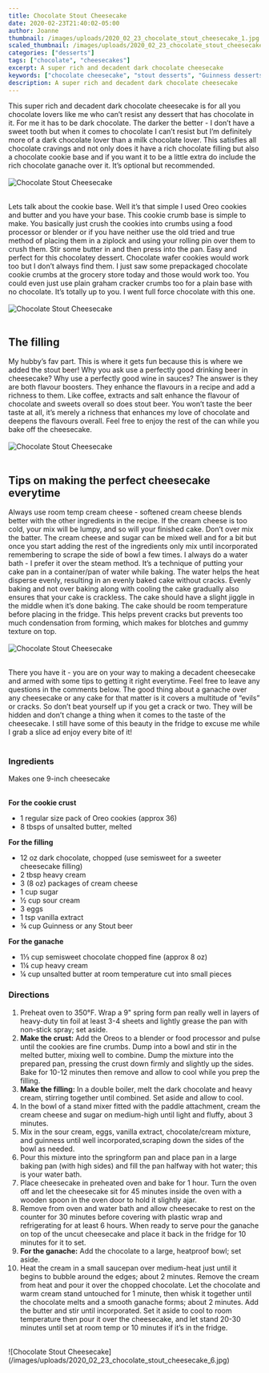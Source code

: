 ```yaml
---
title: Chocolate Stout Cheesecake
date: 2020-02-23T21:40:02-05:00
author: Joanne
thumbnail: /images/uploads/2020_02_23_chocolate_stout_cheesecake_1.jpg
scaled_thumbnail: /images/uploads/2020_02_23_chocolate_stout_cheesecake_0.jpg
categories: ["desserts"]
tags: ["chocolate", "cheesecakes"]
excerpt: A super rich and decadent dark chocolate cheesecake
keywords: ["chocolate cheesecake", "stout desserts", "Guinness desserts", "Guinness cakes"]
description: A super rich and decadent dark chocolate cheesecake
---
```


This super rich and decadent dark chocolate cheesecake is for all you chocolate lovers like me who can’t resist any dessert that has chocolate in it. For me it has to be dark chocolate. The darker the better - I don’t have a sweet tooth but when it comes to chocolate I can’t resist but I’m definitely more of a dark chocolate lover than a milk chocolate lover. This satisfies all chocolate cravings and not only does it have a rich chocolate filling but also a chocolate cookie base and if you want it to be a little extra do include the rich chocolate ganache over it. It’s optional but recommended. 
</br>
</br>
![Chocolate Stout Cheesecake](/images/uploads/2020_02_23_chocolate_stout_cheesecake_2.jpg)
</br>
</br>

Lets talk about the cookie base. Well it’s that simple I used Oreo cookies and butter and you have your base. This cookie crumb base is simple to make. You basically just crush the cookies into crumbs using a food processor or blender or if you have neither use the old tried and true method of placing them in a ziplock and using your rolling pin over them to crush them. Stir some butter in and then press into the pan.  Easy and perfect for this chocolatey dessert. Chocolate wafer cookies would work too but I don’t always find them. I just saw some prepackaged chocolate cookie crumbs at the grocery store today and those would work too. You could even just use plain graham cracker crumbs too for a plain base with no chocolate. It’s totally up to you. I went full force chocolate with this one. 
</br>
</br>
![Chocolate Stout Cheesecake](/images/uploads/2020_02_23_chocolate_stout_cheesecake_3.jpg)
</br>
</br>

## The filling
My hubby’s fav part. This is where it gets fun because this is where we added the stout beer! Why you ask use a perfectly good drinking beer in cheesecake? Why use a perfectly good wine in sauces? The answer is they are both flavour boosters. They enhance the flavours in a recipe and add a richness to them. Like coffee, extracts and salt enhance the flavour of chocolate and sweets overall so does stout beer. You won’t taste the beer taste at all, it’s merely a richness that enhances my love of chocolate and deepens the flavours overall. Feel free to enjoy the rest of the can while you bake off the cheesecake. 
</br>
</br>
![Chocolate Stout Cheesecake](/images/uploads/2020_02_23_chocolate_stout_cheesecake_4.jpg)
</br>
</br>

## Tips on making the perfect cheesecake everytime
Always use room temp cream cheese - softened cream cheese blends better with the other ingredients in the recipe. If the cream cheese is too cold, your mix will be lumpy, and so will your finished cake.  Don’t over mix the batter. The cream cheese and sugar can be mixed well and for a bit but once you start adding the rest of the ingredients only mix until incorporated remembering to scrape the side of bowl a few times.  I always do a water bath - I prefer it over the steam method. It’s a technique of putting your cake pan in a container/pan of water while baking. The water helps the heat disperse evenly, resulting in an evenly baked cake without cracks. Evenly baking and not over baking along with cooling the cake gradually also ensures that your cake is crackless. The cake should have a slight jiggle in the middle when it’s done baking. The cake should be room temperature before placing in the fridge. This helps prevent cracks but prevents too much condensation from forming, which  makes for blotches and gummy texture on top. 
</br>
</br>
![Chocolate Stout Cheesecake](/images/uploads/2020_02_23_chocolate_stout_cheesecake_5.jpg)
</br>
</br>

There you have it - you are on your way to making a decadent cheesecake and armed with some tips to getting it right everytime. Feel free to leave any questions in the comments below. The good thing about a ganache over any cheesecake or any cake for that matter is it covers a multitude of “evils” or cracks. So don’t beat yourself up if you get a crack or two. They will be hidden and don’t change a thing when it comes to the taste of the cheesecake. I still have some of this beauty in the fridge to excuse me while I grab a slice ad enjoy every bite of it!
</br>
</br>

### Ingredients 
Makes one 9-inch cheesecake 
</br>
</br>

__For the cookie crust__

* <span itemprop="ingredients">1 regular size pack of Oreo cookies (approx 36) </span>
* <span itemprop="ingredients">8 tbsps of unsalted butter, melted </span>

__For the filling__

* <span itemprop="ingredients">12 oz dark chocolate, chopped (use semisweet for a sweeter cheesecake filling)</span>
* <span itemprop="ingredients">2 tbsp heavy cream</span>
* <span itemprop="ingredients">3 (8 oz) packages of cream cheese</span>
* <span itemprop="ingredients">1 cup sugar</span>
* <span itemprop="ingredients">&frac12; cup sour cream </span>
* <span itemprop="ingredients">3 eggs</span>
* <span itemprop="ingredients">1 tsp vanilla extract</span>
* <span itemprop="ingredients">&frac34; cup Guinness or any Stout beer</span>

__For the ganache__

* <span itemprop="ingredients">1&frac13; cup semisweet chocolate chopped fine (approx 8 oz) </span>
* <span itemprop="ingredients">1&frac14; cup heavy cream </span>
* <span itemprop="ingredients">&frac14; cup unsalted butter at room temperature cut into small pieces </span>

### Directions
<span itemprop="recipeInstructions">

1. Preheat oven to 350°F. Wrap a 9" spring form pan really well in layers of heavy-duty tin foil at least 3-4 sheets and lightly grease the pan with non-stick spray; set aside.
2. <span style="font-weight: bold">Make the crust:</span> Add the Oreos to a blender or food processor and pulse until the cookies are fine crumbs. Dump into a bowl and stir in the melted butter, mixing well to combine. Dump the mixture into the prepared pan, pressing the crust down firmly and slightly up the sides. Bake for 10-12 minutes then remove and allow to cool while you prep the filling. 
3. <span style="font-weight: bold">Make the filling:</span> In a double boiler, melt the dark chocolate and heavy cream, stirring together until combined. Set aside and allow to cool. 
4. In the bowl of a stand mixer fitted with the paddle attachment, cream the cream cheese and sugar on medium-high until light and fluffy, about 3 minutes.
5. Mix in the sour cream, eggs, vanilla extract, chocolate/cream mixture, and guinness until well incorporated,scraping down the sides of the bowl as needed.
6. Pour this mixture into the springform pan and place pan in a large baking pan (with high sides) and fill the pan halfway with hot water; this is your water bath.
7. Place cheesecake in preheated oven and bake for 1 hour. Turn the oven off and let the cheesecake sit for 45 minutes inside the oven with a wooden spoon in the oven door to hold it slightly ajar.
8. Remove from oven and water bath and allow cheesecake to rest on the counter for 30 minutes before covering with plastic wrap and refrigerating for at least 6 hours. When ready to serve pour the ganache on top of the uncut cheesecake and place it back in the fridge for 10 minutes for it to set. 
9. <span style="font-weight: bold">For the ganache:</span> Add the chocolate to a large, heatproof bowl; set aside.
10. Heat the cream in a small saucepan over medium-heat just until it begins to bubble around the edges; about 2 minutes. Remove the cream from heat and pour it over the chopped chocolate. Let the chocolate and warm cream stand untouched for 1 minute, then whisk it together until the chocolate melts and a smooth ganache forms; about 2 minutes. Add the butter and stir until incorporated. Set it aside to cool to room temperature then pour it over the cheesecake, and let stand 20-30 minutes until set at room temp or 10 minutes if it’s in the fridge. 
</span>

</br>
![Chocolate Stout Cheesecake](/images/uploads/2020_02_23_chocolate_stout_cheesecake_6.jpg)